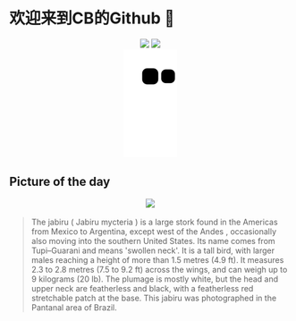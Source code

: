 
# 欢迎来到CB的Github 👋

<div align="center">
  <img height="137px" src="https://github-readme-stats.vercel.app/api?username=SuperCB&show_icons=true&theme=radical" />
  <img height="137px" src="https://github-readme-stats.vercel.app/api/top-langs/?username=SuperCB&hide_title=true&hide_border=true&layout=compact&langs_count=6&text_color=000&icon_color=fff" />
</div>


<div align="center">
    <img src="./contribution-snake/github-contribution-grid-snake.svg" />
</div>



## Picture of the day
<div align="center">
  <img width=400px src="https://upload.wikimedia.org/wikipedia/commons/thumb/3/33/Jabiru_%28Jabiru_mycteria%29_2.JPG/600px-Jabiru_%28Jabiru_mycteria%29_2.JPG" />
</div>

>The  jabiru  ( Jabiru mycteria ) is a large  stork  found in the Americas from Mexico to Argentina, except west of the  Andes , occasionally also moving into the southern United States. Its name comes from  Tupi–Guarani  and means 'swollen neck'. It is a tall bird, with larger males reaching a height of more than 1.5 metres (4.9 ft). It measures 2.3 to 2.8 metres (7.5 to 9.2 ft) across the wings, and can weigh up to 9 kilograms (20 lb). The  plumage  is mostly white, but the head and upper neck are featherless and black, with a featherless red stretchable patch at the base. This jabiru was photographed in the  Pantanal  area of Brazil.


